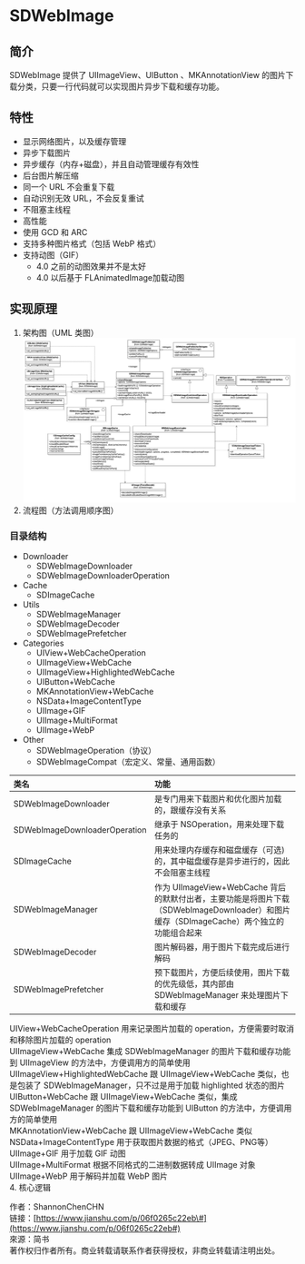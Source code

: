 # SDWebImage

## 简介

SDWebImage 提供了 UIImageView、UIButton 、MKAnnotationView 的图片下载分类，只要一行代码就可以实现图片异步下载和缓存功能。

## 特性

* 显示网络图片，以及缓存管理
* 异步下载图片
* 异步缓存（内存+磁盘），并且自动管理缓存有效性
* 后台图片解压缩
* 同一个 URL 不会重复下载
* 自动识别无效 URL，不会反复重试
* 不阻塞主线程
* 高性能
* 使用 GCD 和 ARC
* 支持多种图片格式（包括 WebP 格式）
* 支持动图（GIF）
  * 4.0 之前的动图效果并不是太好
  * 4.0 以后基于 FLAnimatedImage加载动图

## 实现原理

1. 架构图（UML 类图）
   ![](/assets/sd_1.png)
2. 流程图（方法调用顺序图）

### 目录结构

* Downloader
  * SDWebImageDownloader
  * SDWebImageDownloaderOperation
* Cache
  * SDImageCache
* Utils
  * SDWebImageManager
  * SDWebImageDecoder
  * SDWebImagePrefetcher
* Categories
  * UIView+WebCacheOperation
  * UIImageView+WebCache
  * UIImageView+HighlightedWebCache
  * UIButton+WebCache
  * MKAnnotationView+WebCache
  * NSData+ImageContentType
  * UIImage+GIF
  * UIImage+MultiFormat
  * UIImage+WebP
* Other
  * SDWebImageOperation（协议）
  * SDWebImageCompat（宏定义、常量、通用函数）

| 类名 | 功能  |
| :--- | :--- |
| SDWebImageDownloader | 是专门用来下载图片和优化图片加载的，跟缓存没有关系 | 
| SDWebImageDownloaderOperation | 继承于 NSOperation，用来处理下载任务的 |
| SDImageCache | 用来处理内存缓存和磁盘缓存（可选\)的，其中磁盘缓存是异步进行的，因此不会阻塞主线程 | 
|SDWebImageManager|作为 UIImageView+WebCache 背后的默默付出者，主要功能是将图片下载（SDWebImageDownloader）和图片缓存（SDImageCache）两个独立的功能组合起来  |
|SDWebImageDecoder  |  图片解码器，用于图片下载完成后进行解码|  
|SDWebImagePrefetcher  |  预下载图片，方便后续使用，图片下载的优先级低，其内部由 SDWebImageManager 来处理图片下载和缓存  |
UIView+WebCacheOperation    用来记录图片加载的 operation，方便需要时取消和移除图片加载的 operation  
UIImageView+WebCache    集成 SDWebImageManager 的图片下载和缓存功能到 UIImageView 的方法中，方便调用方的简单使用  
UIImageView+HighlightedWebCache    跟 UIImageView+WebCache 类似，也是包装了 SDWebImageManager，只不过是用于加载 highlighted 状态的图片  
UIButton+WebCache    跟 UIImageView+WebCache 类似，集成 SDWebImageManager 的图片下载和缓存功能到 UIButton 的方法中，方便调用方的简单使用  
MKAnnotationView+WebCache    跟 UIImageView+WebCache 类似  
NSData+ImageContentType    用于获取图片数据的格式（JPEG、PNG等）  
UIImage+GIF    用于加载 GIF 动图  
UIImage+MultiFormat    根据不同格式的二进制数据转成 UIImage 对象  
UIImage+WebP    用于解码并加载 WebP 图片  
4. 核心逻辑

作者：ShannonChenCHN  
链接：[https://www.jianshu.com/p/06f0265c22eb\#](https://www.jianshu.com/p/06f0265c22eb#)  
來源：简书  
著作权归作者所有。商业转载请联系作者获得授权，非商业转载请注明出处。

